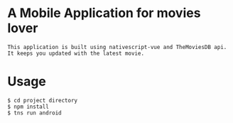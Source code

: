 # A Mobile Application for movies lover
```
This application is built using nativescript-vue and TheMoviesDB api. It keeps you updated with the latest movie.
```

# Usage
```
$ cd project directory
$ npm install
$ tns run android
```